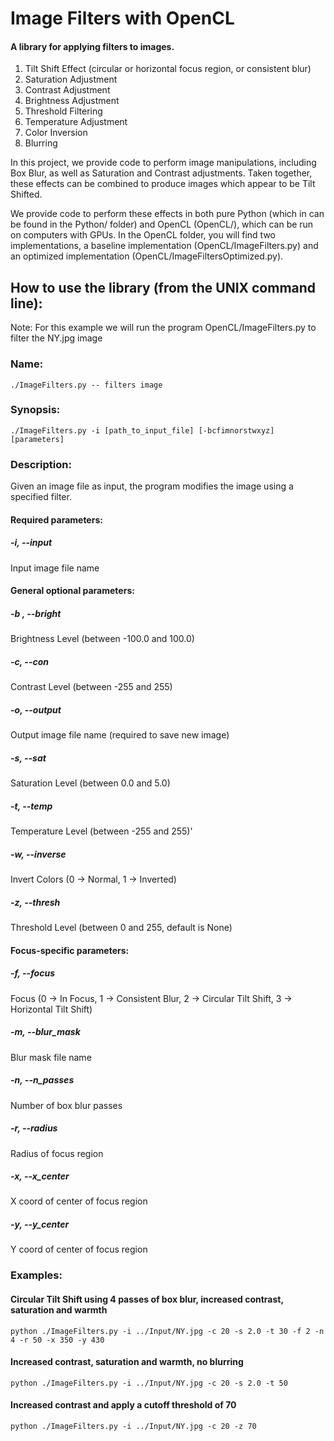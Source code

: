 # Image Filters with OpenCL

#### A library for applying filters to images.
1. Tilt Shift Effect (circular or horizontal focus region, or consistent blur)
2. Saturation Adjustment
3. Contrast Adjustment
4. Brightness Adjustment
5. Threshold Filtering
6. Temperature Adjustment
7. Color Inversion
8. Blurring


In this project, we provide code to perform image manipulations, including Box Blur, as well as Saturation and Contrast adjustments.
Taken together, these effects can be combined to produce images which appear to be Tilt Shifted.

We provide code to perform these effects in both pure Python (which in can be found in the Python/ folder) and OpenCL (OpenCL/), which can be run on computers with GPUs.  In the OpenCL folder, you will find two implementations, a baseline implementation (OpenCL/ImageFilters.py) and an optimized implementation (OpenCL/ImageFiltersOptimized.py).

## How to use the library (from the UNIX command line):
Note: For this example we will run the program OpenCL/ImageFilters.py to filter the NY.jpg image
### Name: 
    ./ImageFilters.py -- filters image
### Synopsis: 
    ./ImageFilters.py -i [path_to_input_file] [-bcfimnorstwxyz] [parameters]
### Description: 
Given an image file as input, the program modifies the image using a specified filter.

#### Required parameters:
##### -i, --input
Input image file name

#### General optional parameters:
##### -b , --bright
Brightness Level (between -100.0 and 100.0)
##### -c, --con
Contrast Level (between -255 and 255)
##### -o, --output
Output image file name (required to save new image)
##### -s, --sat
Saturation Level (between 0.0 and 5.0)
##### -t, --temp
Temperature Level (between -255 and 255)'
##### -w, --inverse
Invert Colors (0 -> Normal, 1 -> Inverted)
##### -z, --thresh
Threshold Level (between 0 and 255, default is None)

#### Focus-specific parameters:
##### -f, --focus
Focus (0 -> In Focus, 1 -> Consistent Blur, 2 -> Circular Tilt Shift, 3 -> Horizontal Tilt Shift)
##### -m, --blur_mask
Blur mask file name
##### -n, --n_passes
Number of box blur passes
##### -r, --radius
Radius of focus region
##### -x, --x_center
X coord of center of focus region
##### -y, --y_center
Y coord of center of focus region

### Examples:
#### Circular Tilt Shift using 4 passes of box blur, increased contrast, saturation and warmth
    python ./ImageFilters.py -i ../Input/NY.jpg -c 20 -s 2.0 -t 30 -f 2 -n 4 -r 50 -x 350 -y 430
#### Increased contrast, saturation and warmth, no blurring
    python ./ImageFilters.py -i ../Input/NY.jpg -c 20 -s 2.0 -t 50
#### Increased contrast and apply a cutoff threshold of 70
    python ./ImageFilters.py -i ../Input/NY.jpg -c 20 -z 70

